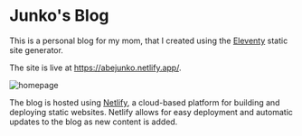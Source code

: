# Junko's Blog

This is a personal blog for my mom, that I created using the [Eleventy](https://www.11ty.dev/) static site generator.

The site is live at https://abejunko.netlify.app/.

![homepage](https://nextcloud.42l.fr/s/TAW4tiwZWHHQqCR/download/Screen%20Shot%202023-04-23%20at%2019.04.41.png)

The blog is hosted using [Netlify](https://www.netlify.com/), a cloud-based platform for building and deploying static websites. Netlify allows for easy deployment and automatic updates to the blog as new content is added.
